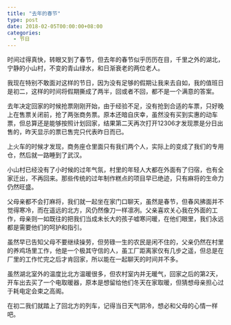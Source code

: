 ```yaml
---
title: "去年的春节"
type: post
date: 2018-02-05T00:00:00+08:00
categories:
  - 节日
---
```


时间过得真快，转眼又到了春节，但去年的春节似乎历历在目，千里之外的湖北，宁静的小山村，不变的青山绿水，和日渐衰老的两位老人。

我现在特别不敢面对这样的节日，因为没有足够的假期让我来去自如，我的值班日是初二，这样的时间将假期撕成了两半，回或者不回，都不是一个满意的答案。

去年决定回家的时候抢票刚刚开始，由于经验不足，没有抢到合适的车票，只好晚上在售票关闭前，抢了两张商务票。原本还暗自庆幸，虽然没有买到实惠的动车票，但总算还是能够按照计划回家，结果第二天再次打开12306才发现票是分日出售的，昨天显示的票已售完只代表昨日而已。

上火车的时候才发现，商务座仓里面只有我们两个人，实际上的变成了我们的专用仓，然后就一路睡到了武汉。

小山村已经没有了小时候的过年气氛，村里的年轻人大都在外面有了归宿，也有全家迁出，不再回来。那些传统的过年制作糕点的项目早已绝迹，只有麻将的生命力仍然旺盛。

父母亲都不会打麻将，我们就一起坐在家门口聊天，虽然是春节，但春风拂面并不觉得寒冷，而在遥远的北方，风仍然像刀一样凛冽。父亲喜欢关心我在外面的工作，母亲则一如既往的把我们当成未长大的孩子嘘寒问暖，在他们眼里，我们永远都是需要他们的呵护和指引。

虽然早已告知父母不要继续操劳，但劳碌一生的农民是闲不住的，父亲仍然在村里的养鸡场里工作，他是一个极其守信的人，虽工厂距离家仅有几步之遥，但总是在厂里的工作忙完之后才肯回家，所以能在一起聊天的时间并不多。

虽然湖北室外的温度比北方温暖很多，但农村室内并无暖气，回家之后的第2天，开车出去买了一个电取暖器，原本是想留给他们冬天在家取暖，但猜想母亲担心过于耗电定会束之高阁。

在初二我们就踏上了回北方的列车，记得当日天气阴冷，想必和父母的心情一样吧。
